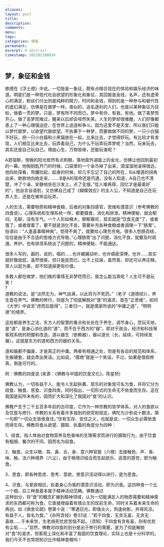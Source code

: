```yaml
---
aliases:
layout: post
title:
description:
comments:
menu:
tags: 
categories: 随笔
permanent: 
excerpt: # abstract
timestamp: 202202180834
---
```

## 梦，象征和金钱

歌德在《浮士德》中说，一切皆是一象征，颇有点暗合现在的体验和娱乐经济的味道。明星们是一种现代社会欲望的形象化和象征，其回报是金钱，名声，还有虚荣心的满足，粉丝们付出则是纯粹的精力，时间和金钱，得到的是一种参与和替代性的虚幻满足，仿佛是在做梦一样。类似的，追名逐利的人们，也是以某种象征为目标，做着一贯的梦。只是，梦有所不同而已。梦中有你，有我，有他。做了美梦而开心，做了恶梦而难过，醒来以后却会哑然失笑。人生的梦却很难醒，人们好像都患上了一种心理强迫症，在世界上追逐和争斗。因为这里不是天堂，所以我们只能以梦代替梦，以欲望代替欲望。不执著于一种梦，而要做做不同的梦。一只小白猫不好玩，把一只小白猫和小黑猫放在一起，比来比去，才觉得好玩。有比较才有发现，人们相互比来比去，玩弄着自己，为什么不玩弄玩弄梦呢？当然，玩来玩去，其实还是自己玩自己。境由心生，万物皆缘，还能玩谁呢？  
  
A君宿醉，傍晚的阳光依然有点刺眼，落地窗外湖面上的金光，仿佛让他回到最初的一幕。他掏钥匙开门的时候，口袋里的一个金币掉了出来，滴溜溜地滚得很远，他四处探看，弯腰捡起，起身的时候，却几乎忘记了自己的所在，B从楼道的拐角出来，款款地向她走来，......B是A的宿命还是巧遇，没有人知道，A自己也不清楚，冲了个澡，安静地坐在沙发上，点了支烟，”佳人难再得，回忆才是最美好的“，他自言自语到，又仿佛自己成了《蝴蝶效应》的主人公，不知道是自己在玩弄人生，还是在被命运玩弄。  
  
人的生活，需要物质和精神食粮，后者的对象四感官，思维和潜意识（参考佛教的四食说）。心理系统和生理系统一样，都要摄食，消化和排泄。精神便秘，就会郁闷，无聊，没有生气。一个人形如槁木，郁郁寡欢，其实就是“饮食无度“了，或者饿了，或者撑着了，要不就是消化不良，需要补充各种食粮或者调理一下“肠胃”。俗语曰：“人逢喜事精神爽”，觉得不爽了，就要给心理充充电。很多人愁肠百结，往往是由于不合适的思维方式导致，”心理肠胃“出了问题，消化不良，就要及时疏通，养护。也有排泄系统出了问题的，精神便秘，不能通达。  
  
很多人写的，画的，说的，唱的......也许娓娓动听，也许缜密深博，也许......其实就好像放屁，虽然很臭，但只是屁而已。比不上拉屎，虽然臭，却还可以养庄稼。常人以屁为美，却不知道屎更有价值。  
  
多数人都在做梦，他们做的事情无非梦呓而已，我怎么能当真呢？人生可不是玩笑！  
?  
道教的说法，是“淡然无为，神气自满，以此将为不死药。”（老子《道德经》），养生首在养气。佛教的修行，则是为了彻底解脱对“食”的渴求，首在“正思维”，如同《大学》中说言“虑而后能得”，三者归一，就是儒家所说的“中庸之道”，“明明德”的境界。  
  
这些都是养生之法，东方人的智慧的重点和长处在于养生，调节身心，赏玩天地，是“道”，是身心消化道的“道”，而不在于西方的“器”，即对于政治，经济和科技等客观系统的把握和改造。道以器生（依赖器），器以道长（长，延续，可持续发展），这就是东方的道和西方的器的关系。  
  
道和器都不偏废，才是真正的中庸。两者有相通之处，但是有各自的规范和体系，生搬硬套，就会弄出笑话。比如说，“儒商”就是一个笑话，不过，如果是借假修真，倒是可行的。  
  
附：佛教的四食说 (来源：《佛教与中国的饮食文化》，陈星桥)  
  
佛教认为，一切有益于人、能令人生起执著、意乐的对象皆可名为食，并将它分为段食、触食、思食、识食四类，同时指出，一切形式的生命无不依食而生存。这在我国是前所未有的，因而扩大和深化了我国对“食”的认识。  
  
佛教产生于二千五百多年前的古印度，它作为一种宗教的哲学体系，对人的食欲以及饮食与修行、传教的关系有着许多独到的研究和规定。佛陀为沙弥说十数法，第一句即“一切众生皆依食住。”住有生存、安住之义，也就是说，一切众生必需依食而得生存。佛教将食从欲望、摄取、执着的角度分为四种：  
  
 1、段食，指人体由对食物营养及色香味的生理需求而进行的摄取行为，由于饮食有粗细、餐次的不同，因而名为段食。  
  
 2、触食，众生以眼、耳、鼻、舌、身、意六种官能（六根）去接触色、声、香、味、触、法六种境界（六尘），由于根境识结合而生起欲乐、适意的感觉，即为触食。  
  
 3、思食，即各种思虑、思考、意欲，使意识活动得以进行，是为思食。  
  
 4、识食，与爱欲相应，执着身心为我的潜意识活动，即为识食。这四种食一个比一个细，后三种食基本属于精神活动范畴。佛教通过  
这种划分，将“食”的概念扩展到精神领域，认为一切能满足人的物质需要和精神需求的东西都可称为食，它直接增益着有情众生的现前生命，同时关系着未来生命的再创。如《俱舍论疏》卷第十说：“寒遇日光，即值炎火，热逢树影，并得风凉。有益于人，皆名为食。”《杂阿含经》卷33说：“若于四食，无贪无喜，无贪无  
喜故……于未来世，生老病死忧悲苦恼不起。（须知）于四食有贪有喜，则有忧悲有尘垢……。”显然，佛教对四食的划分是出于修行的需要，是为了彻底解脱对“食”的渴求，但客观上深化和丰富了我国的饮食理论，实际上也是十分科学的。我们今天不也常把知识比作精神食粮吗！